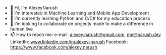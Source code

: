 - 👋 Hi, I’m AlexeyNarush
- 👀 I’m interested in Machine Learning and Mobile App Development
- 🌱 I’m currently learning Python and C/C# for my education process
- 💞️ I’m looking to collaborate on projects made to make a difference in human live
- 📫 How to reach me: 
  e-mail: alexey.narush@gmail.com, me@narush.dev
  LinkedIn: www.linkedin.com/in/alexey-narush
  Facebook: https://www.facebook.com/alexey.narush

<!---
AlexeyNarush/AlexeyNarush is a ✨ special ✨ repository because its `README.md` (this file) appears on your GitHub profile.
You can click the Preview link to take a look at your changes.
--->
